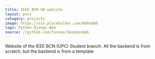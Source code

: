 ```yaml
---
title: IEEE BCN SB website
layout: post
category: projects
image: https://via.placeholder.com/800x600
tags: Python Django Web
source: //github.com/fevsea/IeeeUpcWeb
---
```

Website of the IEEE BCN (UPC) Student branch. All the backend is from scratch, but the backend is from a template.
